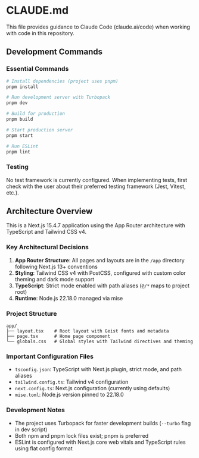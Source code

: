 # CLAUDE.md

This file provides guidance to Claude Code (claude.ai/code) when working with code in this repository.

## Development Commands

### Essential Commands

```bash
# Install dependencies (project uses pnpm)
pnpm install

# Run development server with Turbopack
pnpm dev

# Build for production
pnpm build

# Start production server
pnpm start

# Run ESLint
pnpm lint
```

### Testing

No test framework is currently configured. When implementing tests, first check with the user about their preferred testing framework (Jest, Vitest, etc.).

## Architecture Overview

This is a Next.js 15.4.7 application using the App Router architecture with TypeScript and Tailwind CSS v4.

### Key Architectural Decisions

1. **App Router Structure**: All pages and layouts are in the `/app` directory following Next.js 13+ conventions
2. **Styling**: Tailwind CSS v4 with PostCSS, configured with custom color theming and dark mode support
3. **TypeScript**: Strict mode enabled with path aliases (`@/*` maps to project root)
4. **Runtime**: Node.js 22.18.0 managed via mise

### Project Structure

```
app/
├── layout.tsx    # Root layout with Geist fonts and metadata
├── page.tsx      # Home page component
└── globals.css   # Global styles with Tailwind directives and theming
```

### Important Configuration Files

- `tsconfig.json`: TypeScript with Next.js plugin, strict mode, and path aliases
- `tailwind.config.ts`: Tailwind v4 configuration
- `next.config.ts`: Next.js configuration (currently using defaults)
- `mise.toml`: Node.js version pinned to 22.18.0

### Development Notes

- The project uses Turbopack for faster development builds (`--turbo` flag in dev script)
- Both npm and pnpm lock files exist; pnpm is preferred
- ESLint is configured with Next.js core web vitals and TypeScript rules using flat config format
